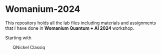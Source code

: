 # Womanium-2024

This repository holds all the lab files including materials and assignments that I have done in <b> Womanium Quantum + AI 2024 </b> workshop.

Starting with 

<list>
<ol>
<item> QNickel</item>
<item> Classiq</item>
</ol>
</list>
